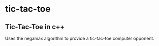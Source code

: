 # tic-tac-toe

## Tic-Tac-Toe in c++

Uses the negamax algorithm to provide a tic-tac-toe computer opponent.

